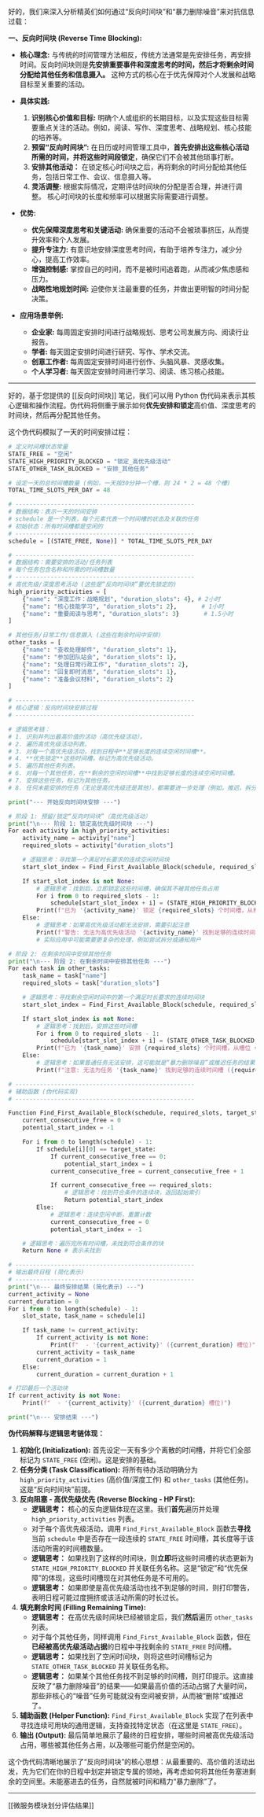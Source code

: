 好的，我们来深入分析精英们如何通过“反向时间块”和“暴力删除噪音”来对抗信息过载：

**一、反向时间块 (Reverse Time Blocking):**

*   **核心理念:**  与传统的时间管理方法相反，传统方法通常是先安排任务，再安排时间。反向时间块则是**先安排重要事件和深度思考的时间，然后才将剩余时间分配给其他任务和信息摄入。** 这种方式的核心在于优先保障对个人发展和战略目标至关重要的活动。

*   **具体实践:**

    1.  **识别核心价值和目标:**  明确个人或组织的长期目标，以及实现这些目标需要重点关注的活动。例如，阅读、写作、深度思考、战略规划、核心技能的培养等。
    2.  **预留“反向时间块”:**  在日历或时间管理工具中，**首先安排出这些核心活动所需的时间，并将这些时间段锁定**，确保它们不会被其他琐事打断。
    3.  **安排其他活动：**  在锁定核心时间块之后，再将剩余的时间分配给其他任务，包括日常工作、会议、信息摄入等。
    4.  **灵活调整:**  根据实际情况，定期评估时间块的分配是否合理，并进行调整。  核心时间块的长度和频率可以根据实际需要进行调整。

*   **优势:**

    *   **优先保障深度思考和关键活动:**  确保重要的活动不会被琐事挤压，从而提升效率和个人发展。
    *   **提升专注力:**  有意识地安排深度思考时间，有助于培养专注力，减少分心，提高工作效率。
    *   **增强控制感:**  掌控自己的时间，而不是被时间追着跑，从而减少焦虑感和压力。
    *   **战略性地规划时间:**  迫使你关注最重要的任务，并做出更明智的时间分配决策。

*   **应用场景举例:**

    *   **企业家:**  每周固定安排时间进行战略规划、思考公司发展方向、阅读行业报告。
    *   **学者:**  每天固定安排时间进行研究、写作、学术交流。
    *   **创意工作者:**  每周固定安排时间进行创作、头脑风暴、灵感收集。
    *   **个人学习者:**  每天固定安排时间进行学习、阅读、练习核心技能。

---
好的，基于您提供的 [[反向时间块]] 笔记，我们可以用 Python 伪代码来表示其核心逻辑和操作流程。伪代码将侧重于展示如何**优先安排和锁定**高价值、深度思考的时间块，然后再分配其他任务。

这个伪代码模拟了一天的时间安排过程：

```python
# 定义时间槽状态常量
STATE_FREE = "空闲"
STATE_HIGH_PRIORITY_BLOCKED = "锁定_高优先级活动"
STATE_OTHER_TASK_BLOCKED = "安排_其他任务"

# 设定一天的总时间槽数量 (例如，一天按30分钟一个槽，则 24 * 2 = 48 个槽)
TOTAL_TIME_SLOTS_PER_DAY = 48

# ---------------------------------------------------
# 数据结构：表示一天的时间安排
# schedule 是一个列表，每个元素代表一个时间槽的状态及关联的任务
# 初始状态：所有时间槽都是空闲的
# ---------------------------------------------------
schedule = [(STATE_FREE, None)] * TOTAL_TIME_SLOTS_PER_DAY

# ---------------------------------------------------
# 数据结构：需要安排的活动/任务列表
# 每个任务包含名称和所需的时间槽数量
# ---------------------------------------------------
# 高优先级/深度思考活动 (这些是“反向时间块”要优先锁定的)
high_priority_activities = [
    {"name": "深度工作：战略规划", "duration_slots": 4}, # 2小时
    {"name": "核心技能学习", "duration_slots": 2},       # 1小时
    {"name": "重要阅读与思考", "duration_slots": 3}       # 1.5小时
]

# 其他任务/日常工作/信息摄入 (这些在剩余时间中安排)
other_tasks = [
    {"name": "查收处理邮件", "duration_slots": 1},
    {"name": "参加团队站会", "duration_slots": 1},
    {"name": "处理日常行政工作", "duration_slots": 2},
    {"name": "回复即时消息", "duration_slots": 1},
    {"name": "准备会议材料", "duration_slots": 2}
]

# ---------------------------------------------------
# 核心逻辑：反向时间块安排过程
# ---------------------------------------------------

# 逻辑思考链：
# 1. 识别并列出最高价值的活动（高优先级活动）。
# 2. 遍历高优先级活动列表。
# 3. 对每一个高优先级活动，找到日程中**足够长度的连续空闲时间槽**。
# 4. **优先锁定**这些时间槽，标记为高优先级活动。
# 5. 遍历其他任务列表。
# 6. 对每一个其他任务，在**剩余的空闲时间槽**中找到足够长度的连续空闲时间槽。
# 7. 安排这些任务，标记为其他任务。
# 8. 任何未能安排的任务（无论是高优先级还是其他），都需要进一步处理（例如，推迟，拆分，或标记为未完成）。

print("--- 开始反向时间块安排 ---")

# 阶段 1: 预留/锁定“反向时间块”（高优先级活动）
print("\n--- 阶段 1: 锁定高优先级时间块 ---")
For each activity in high_priority_activities:
    activity_name = activity["name"]
    required_slots = activity["duration_slots"]

    # 逻辑思考：寻找第一个满足时长要求的连续空闲时间块
    start_slot_index = Find_First_Available_Block(schedule, required_slots, STATE_FREE)

    If start_slot_index is not None:
        # 逻辑思考：找到后，立即锁定这些时间槽，确保其不被其他任务占用
        For i from 0 to required_slots - 1:
            schedule[start_slot_index + i] = (STATE_HIGH_PRIORITY_BLOCKED, activity_name)
        Print(f"已为 '{activity_name}' 锁定 {required_slots} 个时间槽，从槽位 {start_slot_index} 开始。")
    Else:
        # 逻辑思考：如果高优先级活动都无法安排，需要引起注意
        Print(f"警告: 无法为高优先级活动 '{activity_name}' 找到足够的连续时间槽 ({required_slots} 个)。")
        # 实际应用中可能需要更复杂的处理，例如尝试拆分或通知用户

# 阶段 2: 在剩余时间中安排其他任务
print("\n--- 阶段 2: 在剩余时间中安排其他任务 ---")
For each task in other_tasks:
    task_name = task["name"]
    required_slots = task["duration_slots"]

    # 逻辑思考：寻找剩余空闲时间中的第一个满足时长要求的连续时间块
    start_slot_index = Find_First_Available_Block(schedule, required_slots, STATE_FREE)

    If start_slot_index is not None:
        # 逻辑思考：找到后，安排这些时间槽
        For i from 0 to required_slots - 1:
            schedule[start_slot_index + i] = (STATE_OTHER_TASK_BLOCKED, task_name)
        Print(f"已为 '{task_name}' 安排 {required_slots} 个时间槽，从槽位 {start_slot_index} 开始。")
    Else:
        # 逻辑思考：如果普通任务无法安排，这可能就是“暴力删除噪音”或推迟任务的结果
        Print(f"注意: 无法为任务 '{task_name}' 找到足够的连续时间槽 ({required_slots} 个)。该任务可能需要推迟或重新评估。")

# ---------------------------------------------------
# 辅助函数 (伪代码实现)
# ---------------------------------------------------

Function Find_First_Available_Block(schedule, required_slots, target_state):
    current_consecutive_free = 0
    potential_start_index = -1

    For i from 0 to length(schedule) - 1:
        If schedule[i][0] == target_state:
            If current_consecutive_free == 0:
                potential_start_index = i
            current_consecutive_free = current_consecutive_free + 1

            If current_consecutive_free == required_slots:
                # 逻辑思考：找到符合条件的连续块，返回起始索引
                Return potential_start_index
        Else:
            # 逻辑思考：连续空闲中断，重置计数
            current_consecutive_free = 0
            potential_start_index = -1

    # 逻辑思考：遍历完所有时间槽，未找到符合条件的块
    Return None # 表示未找到

# ---------------------------------------------------
# 输出最终日程 (简化表示)
# ---------------------------------------------------
print("\n--- 最终安排结果 (简化表示) ---")
current_activity = None
current_duration = 0
For i from 0 to length(schedule) - 1:
    slot_state, task_name = schedule[i]

    If task_name != current_activity:
        If current_activity is not None:
            Print(f"  - '{current_activity}' ({current_duration} 槽位)")
        current_activity = task_name
        current_duration = 1
    Else:
        current_duration = current_duration + 1

# 打印最后一个活动块
If current_activity is not None:
    Print(f"  - '{current_activity}' ({current_duration} 槽位)")

print("\n--- 安排结束 ---")

```

**伪代码解释与逻辑思考链体现：**

1.  **初始化 (Initialization):** 首先设定一天有多少个离散的时间槽，并将它们全部标记为 `STATE_FREE` (空闲)。这是安排的基础。
2.  **任务分类 (Task Classification):** 将所有待办活动明确分为 `high_priority_activities` (高价值/深度工作) 和 `other_tasks` (其他任务)。这是“反向时间块”前提。
3.  **反向阻塞 - 高优先级优先 (Reverse Blocking - HP First):**
    *   **逻辑思考：** 核心的反向逻辑体现在这里。我们**首先**遍历并处理 `high_priority_activities` 列表。
    *   对于每个高优先级活动，调用 `Find_First_Available_Block` 函数去**寻找**当前 `schedule` 中是否存在一段连续的 `STATE_FREE` 时间槽，其长度等于该活动所需的时间槽数量。
    *   **逻辑思考：** 如果找到了这样的时间块，则**立即**将这些时间槽的状态更新为 `STATE_HIGH_PRIORITY_BLOCKED` 并关联任务名称。这是“锁定”和“优先保障”的体现，这些时间槽现在对其他任务是不可用的。
    *   **逻辑思考：** 如果即使是高优先级活动也找不到足够的时间，则打印警告，表明日程可能过度拥挤或该活动所需的时长过长。
4.  **填充剩余时间 (Filling Remaining Time):**
    *   **逻辑思考：** 在高优先级时间块已经被锁定后，我们**然后**遍历 `other_tasks` 列表。
    *   对于每个其他任务，同样调用 `Find_First_Available_Block` 函数，但在**已经被高优先级活动占据**的日程中寻找剩余的 `STATE_FREE` 时间槽。
    *   **逻辑思考：** 如果找到了空闲时间块，则将这些时间槽标记为 `STATE_OTHER_TASK_BLOCKED` 并关联任务名称。
    *   **逻辑思考：** 如果某个其他任务找不到足够的时间槽，则打印提示。这直接反映了“暴力删除噪音”的结果——如果最高价值的活动占据了大量时间，那些非核心的“噪音”任务可能就没有空间被安排，从而被“删除”或推迟了。
5.  **辅助函数 (Helper Function):** `Find_First_Available_Block` 实现了在列表中寻找连续可用块的通用逻辑，支持查找特定状态（在这里是 `STATE_FREE`）。
6.  **输出 (Output):** 最后简单地展示了最终的日程安排，哪些时间被高优先级活动占用，哪些被其他任务占用，以及哪些可能仍然是空闲的。

这个伪代码清晰地展示了“反向时间块”的核心思想：从最重要的、高价值的活动出发，先为它们在你的日程中划定并锁定专属的领地，再考虑如何将其他任务塞进剩余的空间里。未能塞进去的任务，自然就被时间和精力“暴力删除”了。

---
[[微服务模块划分评估结果]]